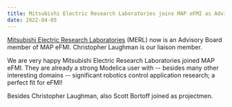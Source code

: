 ```yaml
---
title: Mitsubishi Electric Research Laboratories joins MAP eFMI as Advisory Board member
date: 2022-04-05
---
```


[Mitsubishi Electric Research Laboratories](https://www.merl.com/) (MERL) now is an Advisory Board member of MAP eFMI. Christopher Laughman is our liaison member.

We are very happy Mitsubishi Electric Research Laboratories joined MAP eFMI. They are already a strong Modelica user with -- besides many other interesting domains -- significant robotics control application research; a perfect fit for eFMI!

Besides Christopher Laughman, also Scott Bortoff joined as projectmen.
